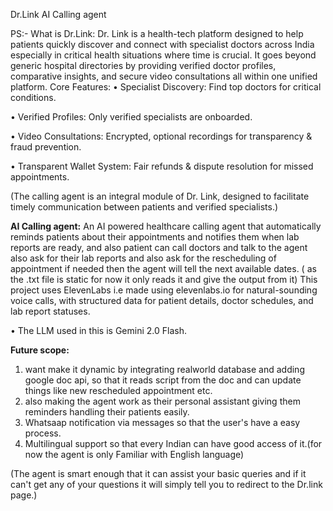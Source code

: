 Dr.Link AI Calling agent

PS:- What is Dr.Link:
Dr. Link is a health-tech platform designed to help patients quickly discover and connect with specialist doctors across India especially in critical health situations where time is crucial.
It goes beyond generic hospital directories by providing verified doctor profiles, comparative insights, and secure video consultations all within one unified platform.
Core Features:
•	Specialist Discovery: Find top doctors for critical conditions.

•	Verified Profiles: Only verified specialists are onboarded.

•	Video Consultations: Encrypted, optional recordings for transparency & fraud prevention.

•	Transparent Wallet System: Fair refunds & dispute resolution for missed appointments.

(The calling agent is an integral module of Dr. Link, designed to facilitate timely communication between patients and verified specialists.)

**AI Calling agent:**
An AI powered healthcare calling agent that automatically reminds patients about their appointments and notifies them when lab reports are ready, and also patient can call doctors and talk to the agent also ask for their lab reports and also ask for the rescheduling of appointment if needed then the agent will tell the next available dates. ( as the .txt file is static for now it only reads it and give the output from it)
This project uses ElevenLabs i.e made using elevenlabs.io for natural-sounding voice calls, with structured data for patient details, doctor schedules, and lab report statuses.

• The LLM used in this is Gemini 2.0 Flash.

**Future scope:**
1. want make it dynamic by integrating realworld database and adding google doc api, so that it reads script from the doc and can update things like new rescheduled appointment etc.
2. also making the agent work as their personal assistant giving them reminders handling their patients easily.
3. Whatsaap notification via messages so that the user's have a easy process.
4. Multilingual support so that every Indian can have  good access of it.(for now the agent is only Familiar with English language)

(The agent is smart enough that it can assist your basic queries and if it can't get any of your questions it will simply tell you to redirect to the Dr.link page.)

